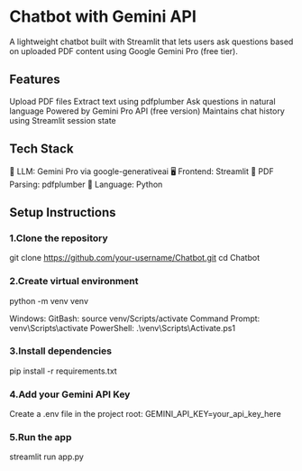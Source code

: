 # Chatbot with Gemini API
A lightweight chatbot built with Streamlit that lets users ask questions based on uploaded PDF content using Google Gemini Pro (free tier).

## Features
Upload PDF files
Extract text using pdfplumber
Ask questions in natural language
Powered by Gemini Pro API (free version)
Maintains chat history using Streamlit session state

## Tech Stack
🧠 LLM: Gemini Pro via google-generativeai
🖥 Frontend: Streamlit
📄 PDF Parsing: pdfplumber
🐍 Language: Python

## Setup Instructions
### 1.Clone the repository
git clone https://github.com/your-username/Chatbot.git
cd Chatbot

### 2.Create virtual environment
python -m venv venv

Windows:
GitBash: source venv/Scripts/activate
Command Prompt: venv\Scripts\activate
PowerShell: .\venv\Scripts\Activate.ps1

### 3.Install dependencies
pip install -r requirements.txt

### 4.Add your Gemini API Key
Create a .env file in the project root:
GEMINI_API_KEY=your_api_key_here

### 5.Run the app
streamlit run app.py
